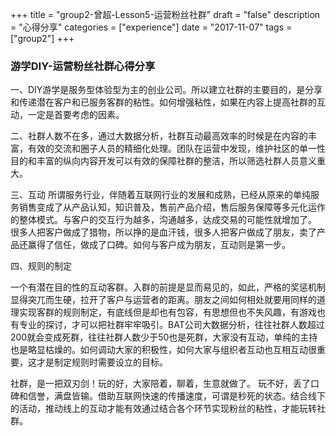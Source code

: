 +++
title = "group2-曾超-Lesson5-运营粉丝社群"
draft = "false"
description = "心得分享"
categories = ["experience"]
date = "2017-11-07"
tags =["group2"]
+++

### 游学DIY-运营粉丝社群心得分享

一、DIY游学是服务型体验型为主的创业公司。所以建立社群的主要目的，是分享和传递潜在客户和已服务客群的粘性。如何增强粘性，如果在内容上提高社群的互动，一定是首要考虑的因素。

二、社群人数不在多，通过大数据分析，社群互动最高效率的时候是在内容的丰富，有效的交流和圈子人员的精细化处理。团队在运营中发现，维护社区的单一性目的和丰富的纵向内容开发可以有效的保障社群的整洁，所以筛选社群人员意义重大。

三、互动
所谓服务行业，伴随着互联网行业的发展和成熟，已经从原来的单纯服务销售变成了从产品认知，知识普及，售前产品介绍，售后服务保障等多元化运作的整体模式。与客户的交互行为越多，沟通越多，达成交易的可能性就增加了。
很多人把客户做成了猎物，所以挣的是血汗钱，很多人把客户做成了朋友，卖了产品还赢得了信任，做成了口碑。如何与客户成为朋友，互动则是第一步。

四、规则的制定

一个有潜在目的性的互动客群。入群的前提是显而易见的，如此，严格的奖惩机制显得突兀而生硬，拉开了客户与运营者的距离。朋友之间如何相处就要用同样的道理实现客群的规则制定，有底线但是却也有包容，有思想但也不失风趣，有游戏也有专业的探讨，才可以把社群牢牢吸引。BAT公司大数据分析，往往社群人数超过200就会变成死群，往往社群人数少于50也是死群，大家没有互动，单纯的主持也是略显枯燥的。如何调动大家的积极性，如何大家与组织者互动也互相互动很重要，这才是制定规则时需要设立的目标。

社群，是一把双刃剑！玩的好，大家陪着，聊着，生意就做了。 玩不好，丢了口碑和信誉，满盘皆输。借助互联网快速的传播速度，可谓是秒死的状态。结合线下的活动，推动线上的互动才能有效通过结合各个环节实现粉丝的粘性，才能玩转社群。
